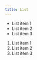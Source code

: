 ```yaml
---
title: List
---
```


<ul>
    <li>List item 1</li>
    <li>List item 2</li>
    <li>List item 3</li>
</ul>

<ol>
    <li>List item 1</li>
    <li>List item 2</li>
    <li>List item 3</li>
</ol>